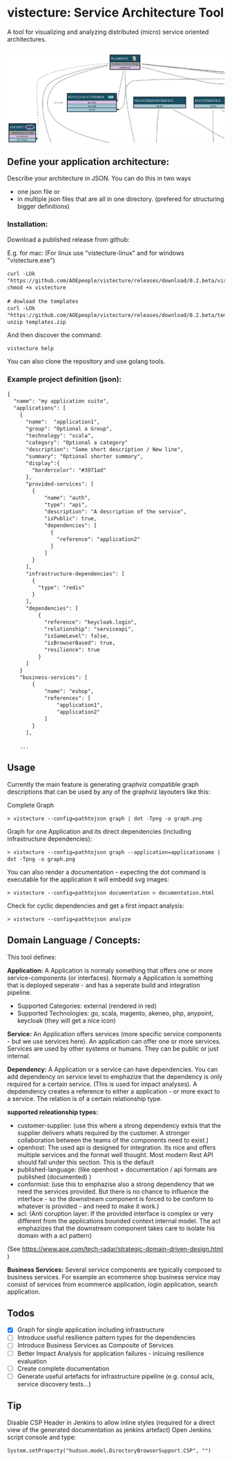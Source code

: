 # vistecture: Service Architecture Tool

A tool for visualizing and analyzing distributed (micro) service oriented architectures.

![Kiku](templates/example.jpg)

## Define your application architecture:

Describe your architecture in JSON. You can do this in two ways
- one json file or
- in multiple json files that are all in one directory. (prefered for structuring bigger definitions)

### Installation:

Download a published release from github:

E.g. for mac:
(For linux use "vistecture-linux" and for windows "vistecture.exe")

```
curl -LOk "https://github.com/AOEpeople/vistecture/releases/download/0.2.beta/vistecture"
chmod +x vistecture

# dowload the templates
curl -LOk "https://github.com/AOEpeople/vistecture/releases/download/0.2.beta/templates.zip"
unzip templates.zip

```


And then discover the command:

```
vistecture help
```

You can also clone the repository and use golang tools.


### Example project definition (json):

```
{
  "name": "my application suite",
  "applications": [
    {
      "name":  "application1",
      "group": "Optional a Group",
      "technology": "scala",
      "category": "Optional a category"
      "description": "Some short description / New line",
      "summary": "Optional shorter summary",
      "display":{
        "bordercolor": "#3971ad"
      },
      "provided-services": [
        {
            "name": "auth",
            "type": "api",
            "description": "A description of the service",
            "isPublic": true,
            "dependencies": [
              {
                "reference": "application2"
              }
            ]
        }
      ],
      "infrastructure-dependencies": [
        {
          "type": "redis"
        }
      ],
      "dependencies": [
          {
            "reference": "keycloak.login",
            "relationship": "serviceapi",
            "isSameLevel": false,
            "isBrowserBased": true,
            "resilience": true
          }
      ]
    }
    "business-services": [
        {
            "name": "eshop",
            "references": [
                "application1",
                "application2"
            ]
        }
      ],

    ...

```


## Usage

Currently the main feature is generating graphviz compatible graph descriptions that can be used by any of the graphviz layouters like this:

Complete Graph
```
> vistecture --config=pathtojson graph | dot -Tpng -o graph.png
```

Graph for one Application and its direct dependencies (including infrastructure dependencies):
```
> vistecture --config=pathtojson graph --application=applicationame | dot -Tpng -o graph.png
```

You can also render a documentation - expecting the dot command is executable for the application it will embedd svg images:

```
> vistecture --config=pathtojson documentation > documentation.html
```

Check for cyclic dependencies and get a first impact analysis:

```
> vistecture --config=pathtojson analyze
```

## Domain Language / Concepts:

This tool defines:

**Application:**
A Application is normaly something that offers one or more service-components (or interfaces).
Normaly a Application is something that is deployed seperate - and has a seperate build and integration pipeline.

- Supported Categories: external (rendered in red)
- Supported Technologies: go, scala, magento, akeneo, php, anypoint, keycloak (they will get a nice icon)

**Service:**
An Application offers services (more specific service components - but we use services here).
An application can offer one or more services.
Services are used by other systems or humans. They can be public or just internal.

**Dependency:**
A Application or a service can have dependencies. You can add dependency on service level to emphazize that the dependency is only required for a certain service.
(This is used for impact analyses).
A depdendency creates a reference to either a application - or more exact to a service. The relation is of a certain relationship type.

**supported releationship types:**
- customer-supplier: (use this where a strong dependency extsis that the supplier delivers whats required by the customer. A stronger collaboration between the teams of the components need to exist.)
- openhost: The used api is designed for integration. Its nice and offers multiple services and the format well thought. Most modern Rest API should fall under this section. This is the default
- published-language:  (like openhost + documentation / api formats are published (documented) )
- conformist: (use this to emphazise also a strong dependency that we need the services provided. But there is no chance to influence the interface - so the downstream component is forced to be conform to whatever is provided - and need to make it work.)
- acl: (Anti coruption layer: If the provided interface is complex or very different from the applications bounded context internal model. The acl emphazizes that the downstream component takes care to isolate his domain with a acl pattern)

(See https://www.aoe.com/tech-radar/strategic-domain-driven-design.html )

**Business Services:**
Several service components are typically composed to business services.
For example an ecommerce shop business service may consist of services from  ecommerce application, login application, search application.


## Todos

-  [X] Graph for single application including infrastructure
-  [ ] Introduce useful resilience pattern types for the dependencies
-  [ ] Introduce Business Services as Composite of Services
-  [ ] Better Impact Analysis for application failures - inlcuing resilience evaluation
-  [ ] Create complete documentation
-  [ ] Generate useful artefacts for infrastructure pipeline (e.g. consul acls, service discovery tests...)

## Tip

Disable CSP Header in Jenkins to allow inline styles (required for a direct view of the generated documentation as jenkins artefact)
Open Jenkins script console and type:

```
System.setProperty("hudson.model.DirectoryBrowserSupport.CSP", "")
```